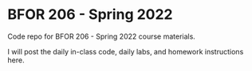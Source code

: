 # BFOR 206 - Spring 2022
Code repo for BFOR 206 - Spring 2022 course materials.

I will post the daily in-class code, daily labs, and homework
instructions here.
